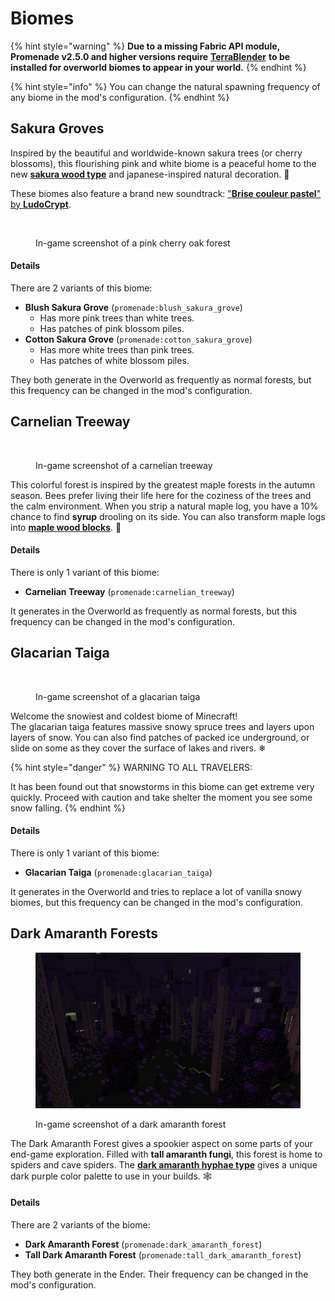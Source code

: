 # Biomes

{% hint style="warning" %}
**Due to a missing Fabric API module, Promenade v2.5.0 and higher versions require** [**TerraBlender**](https://www.curseforge.com/minecraft/mc-mods/terrablender-fabric) **to be installed for overworld biomes to appear in your world.**
{% endhint %}

{% hint style="info" %}
You can change the natural spawning frequency of any biome in the mod's configuration.
{% endhint %}

## Sakura Groves

Inspired by the beautiful and worldwide-known sakura trees (or cherry blossoms), this flourishing pink and white biome is a peaceful home to the new [**sakura wood type**](../blocks.md#cherry-oak) and japanese-inspired natural decoration. 🌸

These biomes also feature a brand new soundtrack: ["**Brise couleur pastel**" by **LudoCrypt**](../soundtrack.md#brise-couleur-pastel).

<figure><img src="../.gitbook/assets/blush_sakura_grove.png" alt=""><figcaption><p>In-game screenshot of a pink cherry oak forest</p></figcaption></figure>

#### Details

There are 2 variants of this biome:

* **Blush Sakura Grove** (`promenade:blush_sakura_grove`)
  * Has more pink trees than white trees.
  * Has patches of pink blossom piles.
* **Cotton Sakura Grove** (`promenade:cotton_sakura_grove`)
  * Has more white trees than pink trees.
  * Has patches of white blossom piles.

They both generate in the Overworld as frequently as normal forests, but this frequency can be changed in the mod's configuration.

## Carnelian Treeway

<figure><img src="../.gitbook/assets/carnelian_treeway.png" alt=""><figcaption><p>In-game screenshot of a carnelian treeway</p></figcaption></figure>

This colorful forest is inspired by the greatest maple forests in the autumn season. Bees prefer living their life here for the coziness of the trees and the calm environment. When you strip a natural maple log, you have a 10% chance to find **syrup** drooling on its side. You can also transform maple logs into [**maple wood blocks**](../blocks.md#maple). 🍁

#### Details

There is only 1 variant of this biome:

* **Carnelian Treeway** (`promenade:carnelian_treeway`)

It generates in the Overworld as frequently as normal forests, but this frequency can be changed in the mod's configuration.

## Glacarian Taiga

<figure><img src="../.gitbook/assets/glacarian_taiga.png" alt=""><figcaption><p>In-game screenshot of a glacarian taiga</p></figcaption></figure>

Welcome the snowiest and coldest biome of Minecraft! \
The glacarian taiga features massive snowy spruce trees and layers upon layers of snow. You can also find patches of packed ice underground, or slide on some as they cover the surface of lakes and rivers. ❄

{% hint style="danger" %}
WARNING TO ALL TRAVELERS:

It has been found out that snowstorms in this biome can get extreme very quickly. Proceed with caution and take shelter the moment you see some snow falling.
{% endhint %}

#### Details

There is only 1 variant of this biome:

* **Glacarian Taiga** (`promenade:glacarian_taiga`)

It generates in the Overworld and tries to replace a lot of vanilla snowy biomes, but this frequency can be changed in the mod's configuration.

## Dark Amaranth Forests

<figure><img src="../.gitbook/assets/dark_amaranth_forest.png" alt=""><figcaption><p>In-game screenshot of a dark amaranth forest</p></figcaption></figure>

The Dark Amaranth Forest gives a spookier aspect on some parts of your end-game exploration. Filled with **tall amaranth fungi**, this forest is home to spiders and cave spiders. The [**dark amaranth hyphae type**](../blocks.md#dark-amaranth) gives a unique dark purple color palette to use in your builds. 🕸️

#### Details

There are 2 variants of the biome:

* **Dark Amaranth Forest** (`promenade:dark_amaranth_forest`)
* **Tall Dark Amaranth Forest** (`promenade:tall_dark_amaranth_forest`)

They both generate in the Ender. Their frequency can be changed in the mod's configuration.

